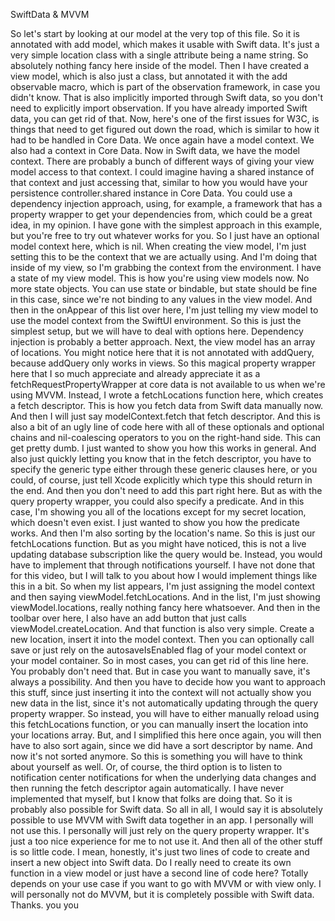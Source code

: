 SwiftData & MVVM 

So let's start by looking at our model at the very top of this file. So it is annotated with add model, which makes it usable with Swift data. It's just a very simple location class with a single attribute being a name string. So absolutely nothing fancy here inside of the model. Then I have created a view model, which is also just a class, but annotated it with the add observable macro, which is part of the observation framework, in case you didn't know. That is also implicitly imported through Swift data, so you don't need to explicitly import observation. If you have already imported Swift data, you can get rid of that. Now, here's one of the first issues for W3C, is things that need to get figured out down the road, which is similar to how it had to be handled in Core Data. We once again have a model context. We also had a context in Core Data. Now in Swift data, we have the model context. There are probably a bunch of different ways of giving your view model access to that context. I could imagine having a shared instance of that context and just accessing that, similar to how you would have your persistence controller.shared instance in Core Data. You could use a dependency injection approach, using, for example, a framework that has a property wrapper to get your dependencies from, which could be a great idea, in my opinion. I have gone with the simplest approach in this example, but you're free to try out whatever works for you. So I just have an optional model context here, which is nil. When creating the view model, I'm just setting this to be the context that we are actually using. And I'm doing that inside of my view, so I'm grabbing the context from the environment. I have a state of my view model. This is how you're using view models now. No more state objects. You can use state or bindable, but state should be fine in this case, since we're not binding to any values in the view model. And then in the onAppear of this list over here, I'm just telling my view model to use the model context from the SwiftUI environment. So this is just the simplest setup, but we will have to deal with options here. Dependency injection is probably a better approach. Next, the view model has an array of locations. You might notice here that it is not annotated with addQuery, because addQuery only works in views. So this magical property wrapper here that I so much appreciate and already appreciate it as a fetchRequestPropertyWrapper at core data is not available to us when we're using MVVM. Instead, I wrote a fetchLocations function here, which creates a fetch descriptor. This is how you fetch data from Swift data manually now. And then I will just say modelContext.fetch that fetch descriptor. And this is also a bit of an ugly line of code here with all of these optionals and optional chains and nil-coalescing operators to you on the right-hand side. This can get pretty dumb. I just wanted to show you how this works in general. And also just quickly letting you know that in the fetch descriptor, you have to specify the generic type either through these generic clauses here, or you could, of course, just tell Xcode explicitly which type this should return in the end. And then you don't need to add this part right here. But as with the query property wrapper, you could also specify a predicate. And in this case, I'm showing you all of the locations except for my secret location, which doesn't even exist. I just wanted to show you how the predicate works. And then I'm also sorting by the location's name. So this is just our fetchLocations function. But as you might have noticed, this is not a live updating database subscription like the query would be. Instead, you would have to implement that through notifications yourself. I have not done that for this video, but I will talk to you about how I would implement things like this in a bit. So when my list appears, I'm just assigning the model context and then saying viewModel.fetchLocations. And in the list, I'm just showing viewModel.locations, really nothing fancy here whatsoever. And then in the toolbar over here, I also have an add button that just calls viewModel.createLocation. And that function is also very simple. Create a new location, insert it into the model context. Then you can optionally call save or just rely on the autosaveIsEnabled flag of your model context or your model container. So in most cases, you can get rid of this line here. You probably don't need that. But in case you want to manually save, it's always a possibility. And then you have to decide how you want to approach this stuff, since just inserting it into the context will not actually show you new data in the list, since it's not automatically updating through the query property wrapper. So instead, you will have to either manually reload using this fetchLocations function, or you can manually insert the location into your locations array. But, and I simplified this here once again, you will then have to also sort again, since we did have a sort descriptor by name. And now it's not sorted anymore. So this is something you will have to think about yourself as well. Or, of course, the third option is to listen to notification center notifications for when the underlying data changes and then running the fetch descriptor again automatically. I have never implemented that myself, but I know that folks are doing that. So it is probably also possible for Swift data. So all in all, I would say it is absolutely possible to use MVVM with Swift data together in an app. I personally will not use this. I personally will just rely on the query property wrapper. It's just a too nice experience for me to not use it. And then all of the other stuff is so little code. I mean, honestly, it's just two lines of code to create and insert a new object into Swift data. Do I really need to create its own function in a view model or just have a second line of code here? Totally depends on your use case if you want to go with MVVM or with view only. I will personally not do MVVM, but it is completely possible with Swift data. Thanks. you you
